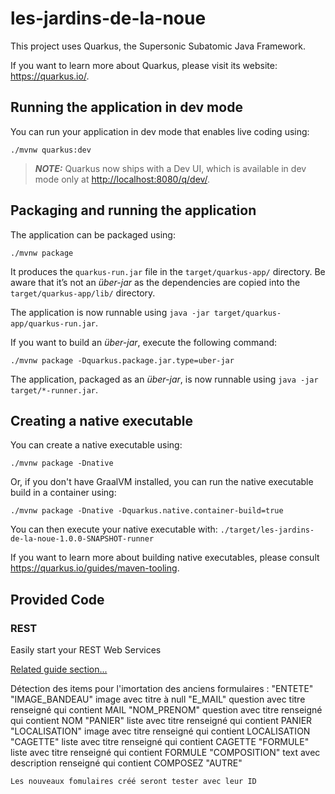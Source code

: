 # les-jardins-de-la-noue

This project uses Quarkus, the Supersonic Subatomic Java Framework.

If you want to learn more about Quarkus, please visit its website: <https://quarkus.io/>.

## Running the application in dev mode

You can run your application in dev mode that enables live coding using:

```shell script
./mvnw quarkus:dev
```

> **_NOTE:_**  Quarkus now ships with a Dev UI, which is available in dev mode only at <http://localhost:8080/q/dev/>.

## Packaging and running the application

The application can be packaged using:

```shell script
./mvnw package
```

It produces the `quarkus-run.jar` file in the `target/quarkus-app/` directory.
Be aware that it’s not an _über-jar_ as the dependencies are copied into the `target/quarkus-app/lib/` directory.

The application is now runnable using `java -jar target/quarkus-app/quarkus-run.jar`.

If you want to build an _über-jar_, execute the following command:

```shell script
./mvnw package -Dquarkus.package.jar.type=uber-jar
```

The application, packaged as an _über-jar_, is now runnable using `java -jar target/*-runner.jar`.

## Creating a native executable

You can create a native executable using:

```shell script
./mvnw package -Dnative
```

Or, if you don't have GraalVM installed, you can run the native executable build in a container using:

```shell script
./mvnw package -Dnative -Dquarkus.native.container-build=true
```

You can then execute your native executable with: `./target/les-jardins-de-la-noue-1.0.0-SNAPSHOT-runner`

If you want to learn more about building native executables, please consult <https://quarkus.io/guides/maven-tooling>.

## Provided Code

### REST

Easily start your REST Web Services

[Related guide section...](https://quarkus.io/guides/getting-started-reactive#reactive-jax-rs-resources)




Détection des items pour l'imortation des anciens formulaires :
    "ENTETE"
    "IMAGE_BANDEAU"     image avec titre à null
    "E_MAIL"            question avec titre renseigné qui contient MAIL
    "NOM_PRENOM"        question avec titre renseigné qui contient NOM
    "PANIER"            liste avec titre renseigné qui contient PANIER
    "LOCALISATION"      image avec titre renseigné qui contient LOCALISATION
    "CAGETTE"           liste avec titre renseigné qui contient CAGETTE
    "FORMULE"           liste avec titre renseigné qui contient FORMULE
    "COMPOSITION"       text avec description renseigné qui contient COMPOSEZ
    "AUTRE"

    Les nouveaux fomulaires créé seront tester avec leur ID
